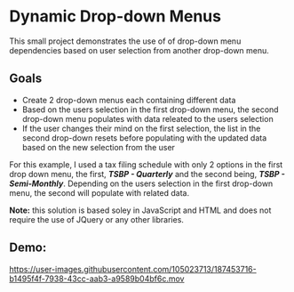 <h1>Dynamic Drop-down Menus</h1>
<p>This small project demonstrates the use of of drop-down menu dependencies based on user selection from another drop-down menu.</p>
<h2>Goals</h2>
<ul>
<li>Create 2 drop-down menus each containing different data</li>
<li>Based on the users selection in the first drop-down menu, the second drop-down menu populates with data releated to the users selection</li>
<li>If the user changes their mind on the first selection, the list in the second drop-down resets before populating with the updated data based on the new selection from the user</li>
</ul>
<p>
For this example, I used a tax filing schedule with only 2 options in the first drop down menu, the first, <strong><i>TSBP - Quarterly</i></strong> and the second being, <strong><i>TSBP - Semi-Monthly</i></strong>. Depending on the users selection in the first drop-down menu, the second will populate with related data. <br>

</p>
<p><strong>Note:</strong> this solution is based soley in JavaScript and HTML and does not require the use of JQuery or any other libraries.</p>

<h2>Demo:</h2>

https://user-images.githubusercontent.com/105023713/187453716-b1495f4f-7938-43cc-aab3-a9589b04bf6c.mov


